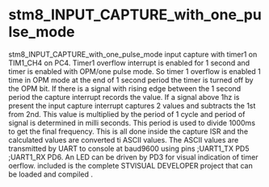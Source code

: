 # stm8_INPUT_CAPTURE_with_one_pulse_mode
stm8_INPUT_CAPTURE_with_one_pulse_mode
input capture with timer1 on TIM1_CH4 on PC4. Timer1 overflow interrupt is enabled for 1 second and timer is enabled with OPM/one pulse mode. So timer 1 overflow is enabled 1 time in OPM mode at the end of 1 second period the timer is turned off by the OPM bit. If there is a signal with rising edge between the 1 second period the capture interrupt records the value. If a signal above 1hz is present the input capture interrupt captures 2 values and subtracts the 1st from 2nd. This value is multiplied by the period of 1 cycle and period of signal is determined in milli seconds. This period is used to divide 1000ms to get the final frequency. This is all done inside the capture ISR and the calculated values are converted ti ASCII values. The ASCII values are transmitted by UART to console at baud9600 using pins ;UART1_TX PD5	;UART1_RX PD6. An LED can be driven by PD3 for visual indication of timer oerflow. included is the complete STVISUAL DEVELOPER project that can be loaded and compiled .
